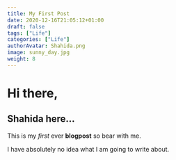 ```yaml
---
title: My First Post
date: 2020-12-16T21:05:12+01:00
draft: false
tags: ["Life"]
categories: ["Life"]
authorAvatar: Shahida.png
image: sunny_day.jpg
weight: 8    
---
```



# Hi there,

## Shahida here...

This is my *first* ever **blogpost** so bear with me.     

I have absolutely no idea what I am going to write about.



 
